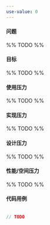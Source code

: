 ```yaml
---
use-value: 0
---
```

#### 问题

%% TODO %%

#### 目标

%% TODO %%

#### 使用压力

%% TODO %%

#### 实现压力

%% TODO %%

#### 设计压力

%% TODO %%

#### 性能/空间压力

%% TODO %%

#### 代码用例

```js

// TODO

```